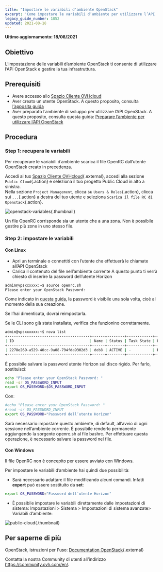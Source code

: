 ```yaml
---
title: "Impostare le variabili d'ambiente OpenStack"
excerpt: 'Come impostare le variabili d’ambiente per utilizzare l’API  di Openstack'
legacy_guide_number: 1852
updated: 2021-08-18
---
```


**Ultimo aggiornamento: 18/08/2021**

## Obiettivo

L’impostazione delle variabili d’ambiente OpenStack ti consente di utilizzare l’API OpenStack e gestire la tua infrastruttura.

## Prerequisiti

- Avere accesso allo [Spazio Cliente OVHcloud](https://www.ovh.com/auth/?action=gotomanager&from=https://www.ovh.it/&ovhSubsidiary=it)
- Aver creato un utente OpenStack. A questo proposito, consulta [l’apposita guida](/pages/platform/public-cloud/create_and_delete_a_user)
- Aver preparato l’ambiente di sviluppo per utilizzare l’API OpenStack. A questo proposito, consulta questa guida: [Preparare l’ambiente per utilizzare l’API OpenStack](/pages/platform/public-cloud/prepare_the_environment_for_using_the_openstack_api)

## Procedura

### Step 1: recupera le variabili

Per recuperare le variabili d’ambiente scarica il file OpenRC dall’utente OpenStack creato in precedenza.

Accedi al tuo [Spazio Cliente OVHcloud](https://www.ovh.com/auth/?action=gotomanager&from=https://www.ovh.it/&ovhSubsidiary=it){.external}, accedi alla sezione `Public Cloud`{.action} e seleziona il tuo progetto Public Cloud in alto a sinistra.
<br> Nella sezione `Project Management`, clicca su `Users & Roles`{.action}, clicca sui `...`{.action} a destra del tuo utente e seleziona `Scarica il file RC di Openstack`{.action}.

![openstack-variables](images/pciopenstackvariables1e.png){.thumbnail}

Un file OpenRC corrisponde sia un utente che a una zona. Non è possibile gestire più zone in uno stesso file.

### Step 2: impostare le variabili

#### **Con Linux**

* Apri un terminale o connettiti con l’utente che effettuerà le chiamate all’API OpenStack
* Carica il contenuto del file nell’ambiente corrente A questo punto ti verrà chiesto di inserire la password dell’utente Horizon

```bash
admin@vpsxxxxxx:~$ source openrc.sh
Please enter your OpenStack Password:
```

Come indicato in [questa guida](/pages/platform/public-cloud/create_and_delete_a_user), la password è visibile una sola volta, cioè al momento della sua creazione.

Se l’hai dimenticata, dovrai reimpostarla.

Se le CLI sono già state installate, verifica che funzionino correttamente.

```bash
admin@vpsxxxxxx:~$ nova list
+--------------------------------------+------+--------+------------+-------------+------------------------+
| ID                                   | Name | Status | Task State | Power State | Networks               |
+--------------------------------------+------+--------+------------+-------------+------------------------+
| 2278e269-a529-40cc-9a08-794fda9302d3 | deb8 | ACTIVE | -          | Running     | Ext-Net=xx.xxx.xx.xxx |
+--------------------------------------+------+--------+------------+-------------+------------------------+
```

È possibile salvare la password utente Horizon sul disco rigido. Per farlo, sostituisci:

```bash
echo "Please enter your OpenStack Password: "
read -sr OS_PASSWORD_INPUT
export OS_PASSWORD=$OS_PASSWORD_INPUT
```

Con:

```bash
#echo "Please enter your OpenStack Password: "
#read -sr OS_PASSWORD_INPUT
export OS_PASSWORD="Password dell’utente Horizon"
```

Sarà necessario impostare questo ambiente, di default, all’avvio di ogni sessione nell’ambiente corrente. È possibile renderlo permanente aggiungendo la sorgente openrc.sh al file bashrc. Per effettuare questa operazione, è necessario salvare la password nel file.


#### **Con Windows**

Il file OpenRC non è concepito per essere avviato con Windows.

Per impostare le variabili d’ambiente hai quindi due possibilità:

- Sarà necessario adattare il file modificando alcuni comandi. Infatti **export** può essere sostituito da **set**:

```bash
export OS_PASSWORD="Password dell’utente Horizon"
```

- È possibile impostare le variabili direttamente dalle impostazioni di sistema:  Impostazioni > Sistema > Impostazioni di sistema avanzate> Variabili d’ambiente:


![public-cloud](images/pciopenstackvariables2.png){.thumbnail}

## Per saperne di più

OpenStack, istruzioni per l'uso: [Documentation OpenStack](https://docs.openstack.org/train/){.external}

Contatta la nostra Community di utenti all’indirizzo <https://community.ovh.com/en/>.
